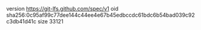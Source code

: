 version https://git-lfs.github.com/spec/v1
oid sha256:0c95af99c77dee144c44ee4e67b45edbccdc61bdc6b54bad039c92c3db41d41c
size 33121
